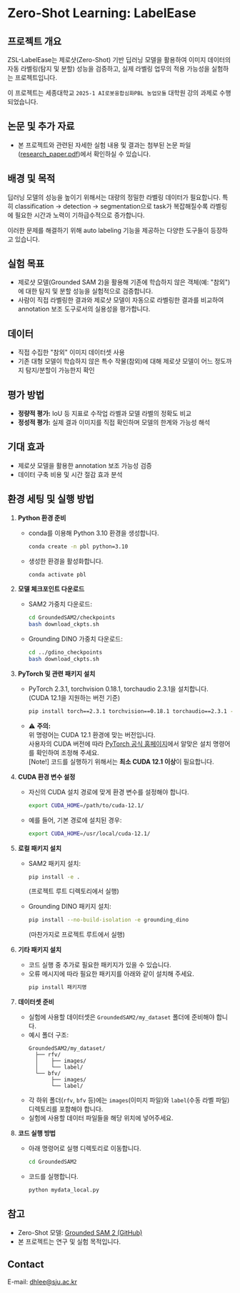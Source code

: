 # Zero-Shot Learning: LabelEase

## 프로젝트 개요

ZSL-LabelEase는 제로샷(Zero-Shot) 기반 딥러닝 모델을 활용하여 이미지 데이터의 자동 라벨링(탐지 및 분할) 성능을 검증하고, 실제 라벨링 업무의 적용 가능성을 실험하는 프로젝트입니다.

이 프로젝트는 세종대학교 `2025-1 AI로봇융합심화PBL 농업모듈` 대학원 강의 과제로 수행되었습니다.

## 논문 및 추가 자료

- 본 프로젝트와 관련된 자세한 실험 내용 및 결과는 첨부된 논문 파일([research_paper.pdf](./research_paper.pdf))에서 확인하실 수 있습니다.


## 배경 및 목적

딥러닝 모델의 성능을 높이기 위해서는 대량의 정밀한 라벨링 데이터가 필요합니다. 특히 classification → detection → segmentation으로 task가 복잡해질수록 라벨링에 필요한 시간과 노력이 기하급수적으로 증가합니다.

이러한 문제를 해결하기 위해 auto labeling 기능을 제공하는 다양한 도구들이 등장하고 있습니다.


## 실험 목표

- 제로샷 모델(Grounded SAM 2)을 활용해 기존에 학습하지 않은 객체(예: "참외")에 대한 탐지 및 분할 성능을 실험적으로 검증합니다.
- 사람이 직접 라벨링한 결과와 제로샷 모델이 자동으로 라벨링한 결과를 비교하여 annotation 보조 도구로서의 실용성을 평가합니다.


## 데이터

- 직접 수집한 "참외" 이미지 데이터셋 사용
- 기존 대형 모델이 학습하지 않은 특수 작물(참외)에 대해 제로샷 모델이 어느 정도까지 탐지/분할이 가능한지 확인


## 평가 방법

- **정량적 평가:**  IoU 등 지표로 수작업 라벨과 모델 라벨의 정확도 비교
- **정성적 평가:**  실제 결과 이미지를 직접 확인하며 모델의 한계와 가능성 해석


## 기대 효과

- 제로샷 모델을 활용한 annotation 보조 가능성 검증
- 데이터 구축 비용 및 시간 절감 효과 분석


## 환경 세팅 및 실행 방법

1. **Python 환경 준비**
   - conda를 이용해 Python 3.10 환경을 생성합니다.
     ```bash
     conda create -n pbl python=3.10
     ```
   - 생성한 환경을 활성화합니다.
     ```bash
     conda activate pbl
     ```

2. **모델 체크포인트 다운로드**
   - SAM2 가중치 다운로드:
     ```bash
     cd GroundedSAM2/checkpoints
     bash download_ckpts.sh
     ```
   - Grounding DINO 가중치 다운로드:
     ```bash
     cd ../gdino_checkpoints
     bash download_ckpts.sh
     ```

3. **PyTorch 및 관련 패키지 설치**

   - PyTorch 2.3.1, torchvision 0.18.1, torchaudio 2.3.1을 설치합니다.  
     (CUDA 12.1을 지원하는 버전 기준)
     ```bash
     pip install torch==2.3.1 torchvision==0.18.1 torchaudio==2.3.1 --index-url https://download.pytorch.org/whl/cu121
     ```
   - ⚠️ **주의:**  
     위 명령어는 CUDA 12.1 환경에 맞는 버전입니다.  
     사용자의 CUDA 버전에 따라 [PyTorch 공식 홈페이지](https://pytorch.org/get-started/locally/)에서 알맞은 설치 명령어를 확인하여 조정해 주세요.  
     [Note!] 코드를 실행하기 위해서는 **최소 CUDA 12.1 이상**이 필요합니다.

4. **CUDA 환경 변수 설정**

   - 자신의 CUDA 설치 경로에 맞게 환경 변수를 설정해야 합니다.
     ```bash
     export CUDA_HOME=/path/to/cuda-12.1/
     ```
   - 예를 들어, 기본 경로에 설치된 경우:
     ```bash
     export CUDA_HOME=/usr/local/cuda-12.1/
     ```

5. **로컬 패키지 설치**

   - SAM2 패키지 설치:
     ```bash
     pip install -e .
     ```
     (프로젝트 루트 디렉토리에서 실행)

   - Grounding DINO 패키지 설치:
     ```bash
     pip install --no-build-isolation -e grounding_dino
     ```
     (마찬가지로 프로젝트 루트에서 실행)

6. **기타 패키지 설치**

   - 코드 실행 중 추가로 필요한 패키지가 있을 수 있습니다.
   - 오류 메시지에 따라 필요한 패키지를 아래와 같이 설치해 주세요.
     ```bash
     pip install 패키지명
     ```

7. **데이터셋 준비**

   - 실험에 사용할 데이터셋은 `GroundedSAM2/my_dataset` 폴더에 준비해야 합니다.
   - 예시 폴더 구조:
     ```
     GroundedSAM2/my_dataset/
       ├── rfv/
       │    ├── images/
       │    └── label/
       └── bfv/
            ├── images/
            └── label/
     ```
   - 각 하위 폴더(`rfv`, `bfv` 등)에는 `images`(이미지 파일)와 `label`(수동 라벨 파일) 디렉토리를 포함해야 합니다.
   - 실험에 사용할 데이터 파일들을 해당 위치에 넣어주세요.

8. **코드 실행 방법**

   - 아래 명령어로 실행 디렉토리로 이동합니다.
     ```bash
     cd GroundedSAM2
     ```
   - 코드를 실행합니다.
     ```bash
     python mydata_local.py
     ```


## 참고

- Zero-Shot 모델: [Grounded SAM 2 (GitHub)](https://github.com/IDEA-Research/Grounded-SAM-2)
- 본 프로젝트는 연구 및 실험 목적입니다.


## Contact
E-mail: dhlee@sju.ac.kr
